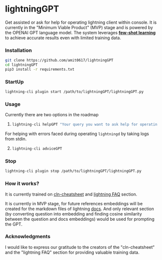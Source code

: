 # lightningGPT
Get assisted or ask for help for operating lightning client within console. It is currently in the "Minimum Viable Product" (MVP) stage and is powered by the OPENAI GPT language model. The system leverages [**few-shot learning**](https://github.com/openai/openai-cookbook/blob/main/how_to_work_with_large_language_models.md#demonstration-prompt-example-few-shot-learning) to achieve accurate results even with limited training data.

### Installation
```bash
git clone https://github.com/amit0617/lightningGPT
cd lightningGPT
pip3 install -r requirements.txt
```

### StartUp
```bash
lightning-cli plugin start /path/to/lightningGPT/lightningGPT.py
```

### Usage
Currently there are two options in the roadmap
1.  ```bash
    lightning-cli helpGPT "Your query you want to ask help for operating lightning node."
    ```

For helping with errors faced during operating `lightningd` by taking logs from stdin.  

2.  ```bash
    lightning-cli adviceGPT
    ```

### Stop
```bash
lightning-cli plugin stop /path/to/lightningGPT/lightningGPT.py
```

### How it works?
It is currently trained on [cln-cheatsheet](https://github.com/grubles/cln-cheatsheet) and [lightning FAQ](https://lightning.readthedocs.io/FAQ.html) section.

It is currently in MVP stage, for future references embeddings will be created for the markdown files of lightning [docs](https://github.com/ElementsProject/lightning/tree/master/doc). And only relevant section (by converting question into embedding and finding cosine similarity between the question and docs embeddings) would be used for prompting the GPT.

### Acknowledgments

I would like to express our gratitude to the creators of the "cln-cheatsheet" and the "lightning FAQ" section for providing valuable training data.